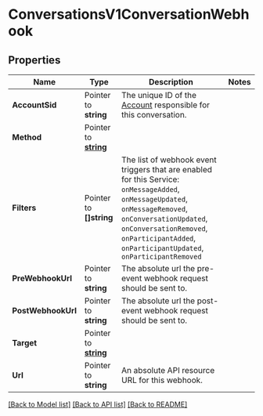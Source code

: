 # ConversationsV1ConversationWebhook

## Properties

Name | Type | Description | Notes
------------ | ------------- | ------------- | -------------
**AccountSid** | Pointer to **string** | The unique ID of the [Account](https://www.twilio.com/docs/iam/api/account) responsible for this conversation. |
**Method** | Pointer to [**string**](ConversationWebhookEnumMethod.md) |  |
**Filters** | Pointer to **[]string** | The list of webhook event triggers that are enabled for this Service: `onMessageAdded`, `onMessageUpdated`, `onMessageRemoved`, `onConversationUpdated`, `onConversationRemoved`, `onParticipantAdded`, `onParticipantUpdated`, `onParticipantRemoved` |
**PreWebhookUrl** | Pointer to **string** | The absolute url the pre-event webhook request should be sent to. |
**PostWebhookUrl** | Pointer to **string** | The absolute url the post-event webhook request should be sent to. |
**Target** | Pointer to [**string**](ConversationWebhookEnumTarget.md) |  |
**Url** | Pointer to **string** | An absolute API resource URL for this webhook. |

[[Back to Model list]](../README.md#documentation-for-models) [[Back to API list]](../README.md#documentation-for-api-endpoints) [[Back to README]](../README.md)


